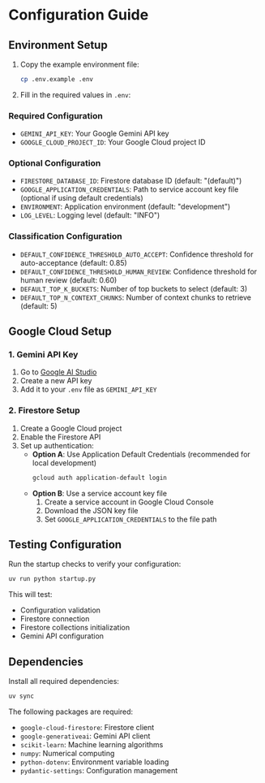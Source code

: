 # Configuration Guide

## Environment Setup

1. Copy the example environment file:
   ```bash
   cp .env.example .env
   ```

2. Fill in the required values in `.env`:

### Required Configuration

- `GEMINI_API_KEY`: Your Google Gemini API key
- `GOOGLE_CLOUD_PROJECT_ID`: Your Google Cloud project ID

### Optional Configuration

- `FIRESTORE_DATABASE_ID`: Firestore database ID (default: "(default)")
- `GOOGLE_APPLICATION_CREDENTIALS`: Path to service account key file (optional if using default credentials)
- `ENVIRONMENT`: Application environment (default: "development")
- `LOG_LEVEL`: Logging level (default: "INFO")

### Classification Configuration

- `DEFAULT_CONFIDENCE_THRESHOLD_AUTO_ACCEPT`: Confidence threshold for auto-acceptance (default: 0.85)
- `DEFAULT_CONFIDENCE_THRESHOLD_HUMAN_REVIEW`: Confidence threshold for human review (default: 0.60)
- `DEFAULT_TOP_K_BUCKETS`: Number of top buckets to select (default: 3)
- `DEFAULT_TOP_N_CONTEXT_CHUNKS`: Number of context chunks to retrieve (default: 5)

## Google Cloud Setup

### 1. Gemini API Key

1. Go to [Google AI Studio](https://makersuite.google.com/app/apikey)
2. Create a new API key
3. Add it to your `.env` file as `GEMINI_API_KEY`

### 2. Firestore Setup

1. Create a Google Cloud project
2. Enable the Firestore API
3. Set up authentication:
   - **Option A**: Use Application Default Credentials (recommended for local development)
     ```bash
     gcloud auth application-default login
     ```
   - **Option B**: Use a service account key file
     1. Create a service account in Google Cloud Console
     2. Download the JSON key file
     3. Set `GOOGLE_APPLICATION_CREDENTIALS` to the file path

## Testing Configuration

Run the startup checks to verify your configuration:

```bash
uv run python startup.py
```

This will test:
- Configuration validation
- Firestore connection
- Firestore collections initialization
- Gemini API configuration

## Dependencies

Install all required dependencies:

```bash
uv sync
```

The following packages are required:
- `google-cloud-firestore`: Firestore client
- `google-generativeai`: Gemini API client
- `scikit-learn`: Machine learning algorithms
- `numpy`: Numerical computing
- `python-dotenv`: Environment variable loading
- `pydantic-settings`: Configuration management